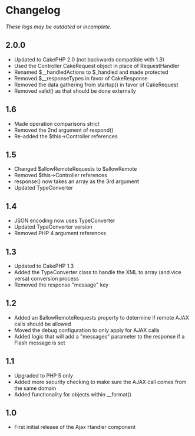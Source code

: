 # Changelog #

*These logs may be outdated or incomplete.*

## 2.0.0 ##

* Updated to CakePHP 2.0 (not backwards compatible with 1.3)
* Used the Controller CakeRequest object in place of RequestHandler
* Renamed $__handledActions to $_handled and made protected
* Removed $__responseTypes in favor of CakeResponse
* Removed the data gathering from startup() in favor of CakeRequest
* Removed valid() as that should be done externally

## 1.6 ##

* Made operation comparisons strict
* Removed the 2nd argument of respond()
* Re-added the $this->Controller references

## 1.5 ##

* Changed $allowRemoteRequests to $allowRemote
* Removed $this->Controller references
* response() now takes an array as the 3rd argument
* Updated TypeConverter

## 1.4 ##

* JSON encoding now uses TypeConverter
* Updated TypeConverter version
* Removed PHP 4 argument references

## 1.3 ##

* Updated to CakePHP 1.3
* Added the TypeConverter class to handle the XML to array (and vice versa) conversion process
* Removed the response "message" key

## 1.2 ##

* Added an $allowRemoteRequests property to determine if remote AJAX calls should be allowed
* Moved the debug configuration to only apply for AJAX calls
* Added logic that will add a "messages" parameter to the response if a Flash message is set

## 1.1 ##

* Upgraded to PHP 5 only
* Added more security checking to make sure the AJAX call comes from the same domain
* Added functionality for objects within __format()

## 1.0 ##

* First initial release of the Ajax Handler component
